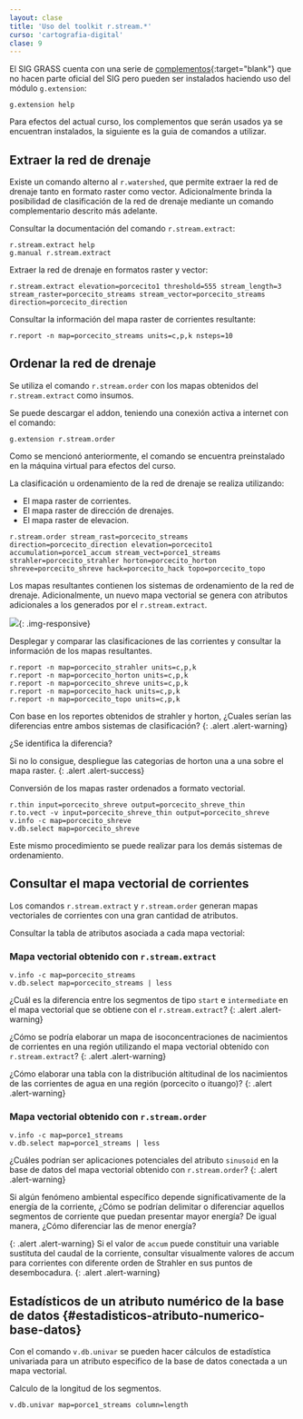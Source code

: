 ```yaml
---
layout: clase
title: 'Uso del toolkit r.stream.*'
curso: 'cartografia-digital'
clase: 9
---
```


El SIG GRASS cuenta con una serie de [complementos](http://grasswiki.osgeo.org/wiki/AddOns/GRASS_7){:target="blank"} que no hacen parte oficial del SIG pero pueden ser instalados haciendo uso del módulo `g.extension`:

~~~
g.extension help
~~~

Para efectos del actual curso, los complementos que serán usados ya se encuentran instalados, la siguiente es la guia de comandos a utilizar.

## Extraer la red de drenaje

Existe un comando alterno al `r.watershed`, que permite extraer la red de drenaje tanto en formato raster como vector. Adicionalmente brinda la posibilidad de clasificación de la red de drenaje mediante un comando complementario descrito más adelante.

Consultar la documentación del comando `r.stream.extract`:

~~~
r.stream.extract help
g.manual r.stream.extract
~~~

Extraer la red de drenaje en formatos raster y vector:

~~~
r.stream.extract elevation=porcecito1 threshold=555 stream_length=3 stream_raster=porcecito_streams stream_vector=porcecito_streams direction=porcecito_direction
~~~

Consultar la información del mapa raster de corrientes resultante:

~~~
r.report -n map=porcecito_streams units=c,p,k nsteps=10
~~~

## Ordenar la red de drenaje

Se utiliza el comando `r.stream.order` con los mapas obtenidos del `r.stream.extract` como insumos.

Se puede descargar el addon, teniendo una conexión activa a internet con el comando:

~~~
g.extension r.stream.order
~~~

Como se mencionó anteriormente, el comando se encuentra preinstalado en la máquina virtual para efectos del curso.

La clasificación u ordenamiento de la red de drenaje se realiza utilizando:

* El mapa raster de corrientes.
* El mapa raster de dirección de drenajes.
* El mapa raster de elevacion.

~~~
r.stream.order stream_rast=porcecito_streams direction=porcecito_direction elevation=porcecito1 accumulation=porce1_accum stream_vect=porce1_streams strahler=porcecito_strahler horton=porcecito_horton shreve=porcecito_shreve hack=porcecito_hack topo=porcecito_topo
~~~

Los mapas resultantes contienen los sistemas de ordenamiento de la red de drenaje. Adicionalmente, un nuevo mapa vectorial se genera con atributos adicionales a los generados por el `r.stream.extract`.

![](/cartografia-digital/images/stream_orders.png){: .img-responsive}

Desplegar y comparar las clasificaciones de las corrientes y consultar la información de los mapas resultantes.

~~~
r.report -n map=porcecito_strahler units=c,p,k
r.report -n map=porcecito_horton units=c,p,k
r.report -n map=porcecito_shreve units=c,p,k
r.report -n map=porcecito_hack units=c,p,k
r.report -n map=porcecito_topo units=c,p,k
~~~

Con base en los reportes obtenidos de strahler y horton, ¿Cuales serían las diferencias entre ambos sistemas de clasificación?
{: .alert .alert-warning}

¿Se identifica la diferencia?

Si no lo consigue, despliegue las categorias de horton una a una sobre el mapa raster.
{: .alert .alert-success}

Conversión de los mapas raster ordenados a formato vectorial.

~~~
r.thin input=porcecito_shreve output=porcecito_shreve_thin
r.to.vect -v input=porcecito_shreve_thin output=porcecito_shreve
v.info -c map=porcecito_shreve
v.db.select map=porcecito_shreve
~~~

Este mismo procedimiento se puede realizar para los demás sistemas de ordenamiento.

## Consultar el mapa vectorial de corrientes

Los comandos `r.stream.extract` y `r.stream.order` generan mapas vectoriales de corrientes con una gran cantidad de atributos.

Consultar la tabla de atributos asociada a cada mapa vectorial:

### Mapa vectorial obtenido con `r.stream.extract`

~~~
v.info -c map=porcecito_streams
v.db.select map=porcecito_streams | less
~~~

¿Cuál es la diferencia entre los segmentos de tipo `start` e `intermediate` en el mapa vectorial que se obtiene con el `r.stream.extract`?
{: .alert .alert-warning}

¿Cómo se podría elaborar un mapa de isoconcentraciones de nacimientos de corrientes en una región utilizando el mapa vectorial obtenido con `r.stream.extract`?
{: .alert .alert-warning}

¿Cómo elaborar una tabla con la distribución altitudinal de los nacimientos de las corrientes de agua en una región (porcecito o ituango)?
{: .alert .alert-warning}

### Mapa vectorial obtenido con `r.stream.order`

~~~
v.info -c map=porce1_streams
v.db.select map=porce1_streams | less
~~~

¿Cuáles podrían ser aplicaciones potenciales del atributo `sinusoid` en la base de datos del mapa vectorial obtenido con `r.stream.order`?
{: .alert .alert-warning}

Si algún fenómeno ambiental específico depende significativamente de la energía de la corriente, ¿Cómo se podrían delimitar o diferenciar aquellos segmentos de corriente que puedan presentar mayor energía? De igual manera, ¿Cómo diferenciar las de menor energía?

{: .alert .alert-warning}
Si el valor de `accum` puede constituir una variable sustituta del caudal de la corriente, consultar visualmente valores de accum para corrientes con diferente orden de Strahler en sus puntos de desembocadura.
{: .alert .alert-warning}

## Estadísticos de un atributo numérico de la base de datos {#estadisticos-atributo-numerico-base-datos}

Con el comando `v.db.univar` se pueden hacer cálculos de estadística univariada para un atributo especifico de la base de datos conectada a un mapa vectorial.

Calculo de la longitud de los segmentos.

~~~
v.db.univar map=porce1_streams column=length
~~~
